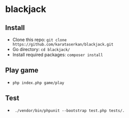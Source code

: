 # blackjack
## Install
- Clone this repo: ``git clone https://github.com/karataserkan/blackjack.git``
- Go directory: ``cd blackjack/``
- Install required packages: ``composer install``

## Play game
- ``php index.php game/play``

## Test
- `` ./vendor/bin/phpunit --bootstrap test.php tests/.``